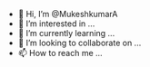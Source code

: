 - 👋 Hi, I’m @MukeshkumarA
- 👀 I’m interested in ...
- 🌱 I’m currently learning ...
- 💞️ I’m looking to collaborate on ...
- 📫 How to reach me ...

<!---
MukeshkumarA/MukeshkumarA is a ✨ special ✨ repository because its `README.md` (this file) appears on your GitHub profile.
You can click the Preview link to take a look at your changes.
--->
